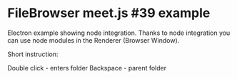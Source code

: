 # FileBrowser meet.js #39 example

Electron example showing node integration.
Thanks to node integration you can use node modules in the Renderer (Browser Window).

Short instruction:

Double click - enters folder
Backspace - parent folder
